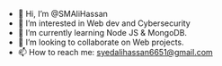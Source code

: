 - 👋 Hi, I’m @SMAliHassan
- 👀 I’m interested in Web dev and Cybersecurity
- 🌱 I’m currently learning Node JS & MongoDB.
- 💞️ I’m looking to collaborate on Web projects.
- 📫 How to reach me: syedalihassan6651@gmail.com

<!---
SMAliHassan/SMAliHassan is a ✨ special ✨ repository because its `README.md` (this file) appears on your GitHub profile.
You can click the Preview link to take a look at your changes.
--->
